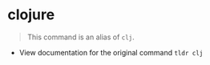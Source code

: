 # clojure
> This command is an alias of `clj`.

- View documentation for the original command
`tldr clj`
